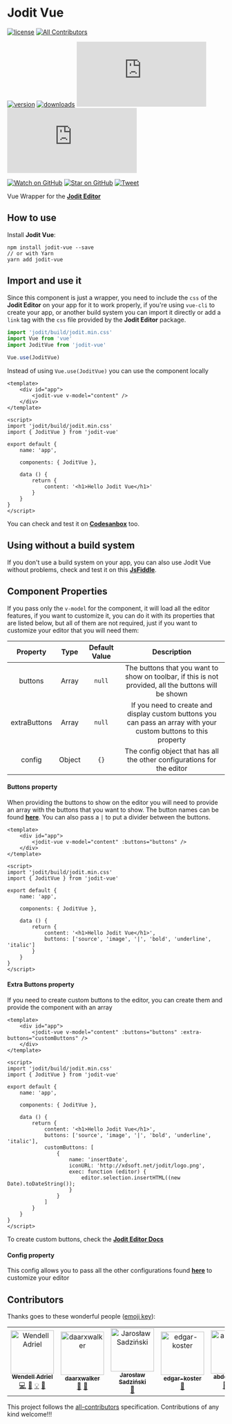 # Jodit Vue

[![license](https://img.shields.io/github/license/mashape/apistatus.svg?style=flat-square)](https://github.com/WendellAdriel/jodit-vue/blob/master/LICENSE)
[![All Contributors](https://img.shields.io/badge/all_contributors-7-orange.svg?style=flat-square)](#contributors-)

[![version][version-badge]][package]
[![downloads][downloads-badge]][npmcharts]
[![size][size-badge]][unpkg-dist] [![gzip size][gzip-badge]][unpkg-dist]

[![Watch on GitHub][github-watch-badge]][github-watch]
[![Star on GitHub][github-star-badge]][github-star]
[![Tweet][twitter-badge]][twitter]

Vue Wrapper for the **[Jodit Editor](https://github.com/xdan/jodit)**

## How to use

Install **Jodit Vue**:

```
npm install jodit-vue --save
// or with Yarn
yarn add jodit-vue
```

## Import and use it

Since this component is just a wrapper, you need to include the `css` of the **Jodit Editor** on your app for it to work properly, if you're using `vue-cli` to create your app, or another build system you can import it directly or add a `link` tag with the `css` file provided by the **Jodit Editor** package.

```js
import 'jodit/build/jodit.min.css'
import Vue from 'vue'
import JoditVue from 'jodit-vue'

Vue.use(JoditVue)
```

Instead of using `Vue.use(JoditVue)` you can use the component locally

```vue
<template>
    <div id="app">
        <jodit-vue v-model="content" />
    </div>
</template>

<script>
import 'jodit/build/jodit.min.css'
import { JoditVue } from 'jodit-vue'

export default {
    name: 'app',

    components: { JoditVue },

    data () {
        return {
            content: '<h1>Hello Jodit Vue</h1>'
        }
    }
}
</script>
```

You can check and test it on **[Codesanbox](https://codesandbox.io/s/jv0l1r86wv)** too.

## Using without a build system

If you don't use a build system on your app, you can also use Jodit Vue without problems, check and test it on this **[JsFiddle](https://jsfiddle.net/6ch2gn0t/)**.

## Component Properties

If you pass only the `v-model` for the component, it will load all the editor features, if you want to customize it, you can do it with its properties that are listed below, but all of them are not required, just if you want to customize your editor that you will need them:

| Property         | Type    | Default Value | Description                                                                                                           |
| :--------------: | :-----: | :-----------: | :-------------------------------------------------------------------------------------------------------------------: |
| buttons          | Array   | `null`        | The buttons that you want to show on toolbar, if this is not provided, all the buttons will be shown                  |
| extraButtons     | Array   | `null`        | If you need to create and display custom buttons you can pass an array with your custom buttons to this property      |
| config           | Object  | `{}`          | The config object that has all the other configurations for the editor                                                |

#### Buttons property

When providing the buttons to show on the editor you will need to provide an array with the buttons that you want to show. The button names can be found **[here](https://xdsoft.net/jodit/play.html)**. You can also pass a `|` to put a divider between the buttons.

```vue
<template>
    <div id="app">
        <jodit-vue v-model="content" :buttons="buttons" />
    </div>
</template>

<script>
import 'jodit/build/jodit.min.css'
import { JoditVue } from 'jodit-vue'

export default {
    name: 'app',

    components: { JoditVue },

    data () {
        return {
            content: '<h1>Hello Jodit Vue</h1>',
            buttons: ['source', 'image', '|', 'bold', 'underline', 'italic']
        }
    }
}
</script>
```

#### Extra Buttons property

If you need to create custom buttons to the editor, you can create them and provide the component with an array

```vue
<template>
    <div id="app">
        <jodit-vue v-model="content" :buttons="buttons" :extra-buttons="customButtons" />
    </div>
</template>

<script>
import 'jodit/build/jodit.min.css'
import { JoditVue } from 'jodit-vue'

export default {
    name: 'app',

    components: { JoditVue },

    data () {
        return {
            content: '<h1>Hello Jodit Vue</h1>',
            buttons: ['source', 'image', '|', 'bold', 'underline', 'italic'],
            customButtons: [
                {
                    name: 'insertDate',
                    iconURL: 'http://xdsoft.net/jodit/logo.png',
                    exec: function (editor) {
                        editor.selection.insertHTML((new Date).toDateString());
                    }
                }
            ]
        }
    }
}
</script>
```

To create custom buttons, check the **[Jodit Editor Docs](https://xdsoft.net/jodit/doc/)**

#### Config property

This config allows you to pass all the other configurations found **[here](https://xdsoft.net/jodit/doc/options/)** to customize your editor

## Contributors

Thanks goes to these wonderful people ([emoji key](https://github.com/kentcdodds/all-contributors#emoji-key)):

<!-- ALL-CONTRIBUTORS-LIST:START - Do not remove or modify this section -->
<!-- prettier-ignore-start -->
<!-- markdownlint-disable -->
<table>
  <tr>
    <td align="center"><a href="https://wendelladriel.com"><img src="https://avatars1.githubusercontent.com/u/11641518?v=4" width="100px;" alt="Wendell Adriel"/><br /><sub><b>Wendell Adriel</b></sub></a><br /><a href="https://github.com/WendellAdriel/jodit-vue/commits?author=WendellAdriel" title="Code">💻</a> <a href="https://github.com/WendellAdriel/jodit-vue/commits?author=WendellAdriel" title="Documentation">📖</a> <a href="#example-WendellAdriel" title="Examples">💡</a> <a href="#ideas-WendellAdriel" title="Ideas, Planning, & Feedback">🤔</a></td>
    <td align="center"><a href="https://github.com/daarxwalker"><img src="https://avatars3.githubusercontent.com/u/26570413?v=4" width="100px;" alt="daarxwalker"/><br /><sub><b>daarxwalker</b></sub></a><br /><a href="https://github.com/WendellAdriel/jodit-vue/issues?q=author%3Adaarxwalker" title="Bug reports">🐛</a> <a href="#ideas-daarxwalker" title="Ideas, Planning, & Feedback">🤔</a></td>
    <td align="center"><a href="https://github.com/jsadzinski"><img src="https://avatars1.githubusercontent.com/u/24715701?v=4" width="100px;" alt="Jarosław Sadziński"/><br /><sub><b>Jarosław Sadziński</b></sub></a><br /><a href="https://github.com/WendellAdriel/jodit-vue/issues?q=author%3Ajsadzinski" title="Bug reports">🐛</a></td>
    <td align="center"><a href="https://github.com/edgar-koster"><img src="https://avatars2.githubusercontent.com/u/24190040?v=4" width="100px;" alt="edgar-koster"/><br /><sub><b>edgar-koster</b></sub></a><br /><a href="https://github.com/WendellAdriel/jodit-vue/issues?q=author%3Aedgar-koster" title="Bug reports">🐛</a></td>
    <td align="center"><a href="https://github.com/abdelaziz321"><img src="https://avatars1.githubusercontent.com/u/21992961?v=4" width="100px;" alt="abdelaziz321"/><br /><sub><b>abdelaziz321</b></sub></a><br /><a href="https://github.com/WendellAdriel/jodit-vue/issues?q=author%3Aabdelaziz321" title="Bug reports">🐛</a> <a href="https://github.com/WendellAdriel/jodit-vue/commits?author=abdelaziz321" title="Code">💻</a> <a href="https://github.com/WendellAdriel/jodit-vue/commits?author=abdelaziz321" title="Documentation">📖</a></td>
    <td align="center"><a href="https://github.com/dbettini"><img src="https://avatars2.githubusercontent.com/u/16350909?v=4" width="100px;" alt="Dino Bettini"/><br /><sub><b>Dino Bettini</b></sub></a><br /><a href="#question-dbettini" title="Answering Questions">💬</a> <a href="https://github.com/WendellAdriel/jodit-vue/issues?q=author%3Adbettini" title="Bug reports">🐛</a></td>
    <td align="center"><a href="https://github.com/vladimyr"><img src="https://avatars1.githubusercontent.com/u/1170440?v=4" width="100px;" alt="Dario Vladović"/><br /><sub><b>Dario Vladović</b></sub></a><br /><a href="https://github.com/WendellAdriel/jodit-vue/commits?author=vladimyr" title="Code">💻</a> <a href="https://github.com/WendellAdriel/jodit-vue/commits?author=vladimyr" title="Documentation">📖</a></td>
  </tr>
</table>

<!-- markdownlint-enable -->
<!-- prettier-ignore-end -->
<!-- ALL-CONTRIBUTORS-LIST:END -->

This project follows the [all-contributors](https://github.com/kentcdodds/all-contributors) specification. Contributions of any kind welcome!!!

[downloads-badge]: https://img.shields.io/npm/dm/jodit-vue.svg?style=flat-square
[npmcharts]: http://npmcharts.com/compare/jodit-vue
[version-badge]: https://img.shields.io/npm/v/jodit-vue.svg?style=flat-square
[package]: https://www.npmjs.com/package/jodit-vue
[size-badge]: http://img.badgesize.io/https://unpkg.com/jodit-vue/dist/jodit-vue.umd.js?style=flat-square&label=size
[unpkg-dist]: https://unpkg.com/jodit-vue/dist/jodit-vue.min.js
[gzip-badge]: http://img.badgesize.io/https://unpkg.com/jodit-vue/dist/jodit-vue.min.js?label=gzip%20size&style=flat-square&compression=gzip
[github-watch-badge]: https://img.shields.io/github/watchers/WendellAdriel/jodit-vue.svg?style=social
[github-watch]: https://github.com/WendellAdriel/jodit-vue/watchers
[github-star-badge]: https://img.shields.io/github/stars/WendellAdriel/jodit-vue.svg?style=social
[github-star]: https://github.com/WendellAdriel/jodit-vue/stargazers
[twitter]: https://twitter.com/intent/tweet?text=Check%20out%20jodit-vue!%20https://github.com/WendellAdriel/jodit-vue%20%F0%9F%91%8D
[twitter-badge]: https://img.shields.io/twitter/url/https/github.com/WendellAdriel/jodit-vue.svg?style=social
